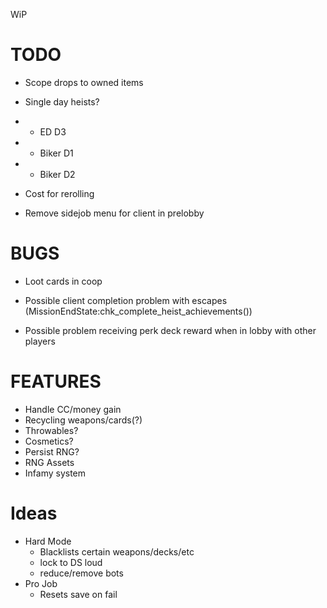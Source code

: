 WiP

# TODO

- Scope drops to owned items
- Single day heists?
- - ED D3
- - Biker D1
- - Biker D2

- Cost for rerolling
- Remove sidejob menu for client in prelobby

# BUGS

- Loot cards in coop

- Possible client completion problem with escapes (MissionEndState:chk_complete_heist_achievements())
- Possible problem receiving perk deck reward when in lobby with other players

# FEATURES

- Handle CC/money gain
- Recycling weapons/cards(?)
- Throwables?
- Cosmetics?
- Persist RNG?
- RNG Assets
- Infamy system

# Ideas

- Hard Mode
  - Blacklists certain weapons/decks/etc
  - lock to DS loud
  - reduce/remove bots
- Pro Job
  - Resets save on fail
